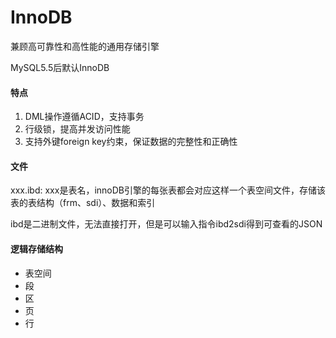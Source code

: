 # InnoDB

兼顾高可靠性和高性能的通用存储引擎

MySQL5.5后默认InnoDB



#### 特点

1. DML操作遵循ACID，支持事务
2. 行级锁，提高并发访问性能
3. 支持外键foreign key约束，保证数据的完整性和正确性



#### 文件

xxx.ibd: xxx是表名，innoDB引擎的每张表都会对应这样一个表空间文件，存储该表的表结构（frm、sdi）、数据和索引

ibd是二进制文件，无法直接打开，但是可以输入指令ibd2sdi得到可查看的JSON





#### 逻辑存储结构

- 表空间
- 段
- 区
- 页
- 行

